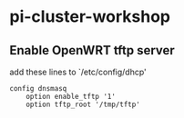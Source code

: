 # pi-cluster-workshop

## Enable OpenWRT tftp server

add these lines to `/etc/config/dhcp'

```text
config dnsmasq
	option enable_tftp '1'
	option tftp_root '/tmp/tftp'
```